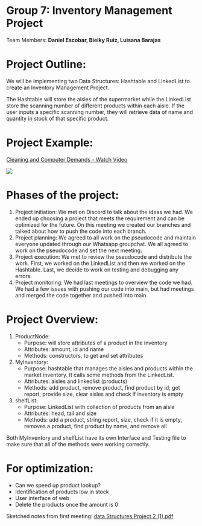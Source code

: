 # Group 7: Inventory Management Project

Team Members: **Daniel Escobar, Bielky Ruiz, Luisana Barajas**

# Project Outline: 

We will be implementing two Data Structures: Hashtable and LinkedList to create an Inventory Management Project.

The Hashtable will store the aisles of the supermarket while the LinkedList store the scanning number of different products within each aisle. If the user inputs a specific scanning number, they will retrieve data of name and quantity in stock of that specific product. 

# Project Example: 

<div>
    <a href="https://www.loom.com/share/e1095804ec4848beae61356e1c32129a">
      <p>Cleaning and Computer Demands - Watch Video</p>
    </a>
    <a href="https://www.loom.com/share/e1095804ec4848beae61356e1c32129a">
      <img style="max-width:300px;" src="https://cdn.loom.com/sessions/thumbnails/e1095804ec4848beae61356e1c32129a-with-play.gif">
    </a>
  </div>


# Phases of the project:

1. Project initiation: We met on Discord to talk about the ideas we had. We ended up choosing a project that meets the requirement and can be optimized for the future. On this meeting we created our branches and talked about how to push the code into each branch.  
2. Project planning: We agreed to all work on the pseudocode and maintain everyone updated through our Whatsapp groupchat. We all agreed to work on the pseudocode and set the next meeting. 
4. Project execution: We met to review the pseudocode and distribute the work. First, we worked on the LinkedList and then we worked on the Hashtable. Last, we decide to work on testing and debugging any errors.
5. Project monitoring: We had last meetings to overview the code we had. We had a few issues with pushing our code into main, but had meetings and merged the code together and pushed into main.

# Project Overview:  

1. ProductNode:
    - Purpose: will store attributes of a product in the inventory
    - Attributes: amount, id and name
    - Methods: constructors, to get and set attributes
2. MyInventory:
    - Purpose: hashtable that manages the aisles and products within the market inventory. It calls some methods from the LinkedList.
    - Attributes: aisles and linkedlist (products)
    - Methods: add product, remove product, find product by id, get report, provide size, clear aisles and check if inventory is empty
3. shelfList:
    - Purpose: LinkedList with collection of products from an aisle
    - Attributes: head, tail and size
    - Methods: add a product, string report, size, check if it is empty, removes a product, find product by name, and remove all
  
Both MyInventory and shelfList have its own Interface and Testing file to make sure that all of the methods were working correctly. 


# For optimization:
- Can we speed up product lookup? 
- Identification of products low in stock
- User interface of web
- Delete the products once the amount is 0 

Sketched notes from first meeting: 
[data Structures Project 2 (1).pdf](https://github.com/Dr-Tamames-FIU/cop-3530-group-project-team-7/files/14775995/data.Structures.Project.2.1.pdf)


